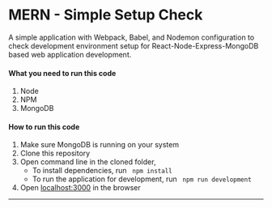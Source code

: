 # MERN - Simple Setup Check

A simple application with Webpack, Babel, and Nodemon configuration to check development environment setup for React-Node-Express-MongoDB based web application development.


#### What you need to run this code
1. Node 
2. NPM 
3. MongoDB 

####  How to run this code
1. Make sure MongoDB is running on your system 
2. Clone this repository
3. Open command line in the cloned folder, 
   - To install dependencies, run ```  npm install  ```
   - To run the application for development, run ```  npm run development  ```
4. Open [localhost:3000](http://localhost:3000/) in the browser
---- 

 

